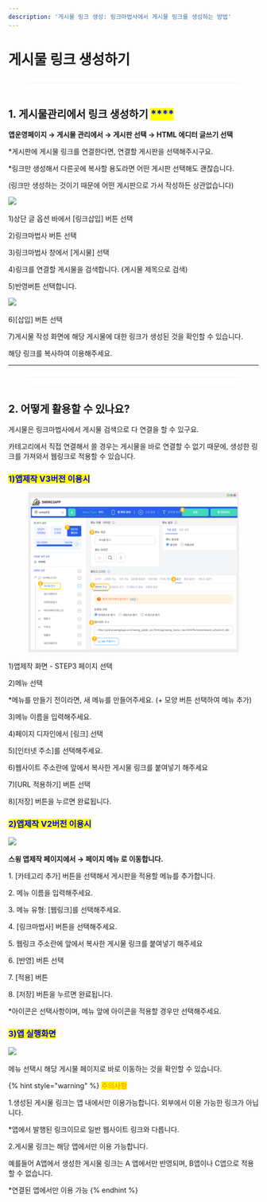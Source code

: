 ```yaml
---
description: '게시물 링크 생성: 링크마법사에서 게시물 링크를 생성하는 방법'
---
```


# 게시물 링크 생성하기

<figure><img src="../../../.gitbook/assets/구분선 (4).PNG" alt=""><figcaption></figcaption></figure>

## 1. 게시물관리에서 링크 생성하기 <mark style="color:blue;">****</mark>&#x20;

**앱운영페이지 → 게시물 관리에서 → 게시판 선택 → HTML 에디터 글쓰기 선택**

\*게시판에 게시물 링크를 연결한다면, 연결할 게시판을 선택해주시구요.

\*링크만 생성해서 다른곳에 복사할 용도라면 어떤 게시판 선택해도 괜찮습니다.&#x20;

&#x20;(링크만 생성하는 것이기 때문에 어떤 게시판으로 가서 작성하든 상관없습니다)

![](https://wp.swing2app.co.kr/wp-content/uploads/2021/04/%EA%B2%8C%EC%8B%9C%EB%AC%BC%EB%A7%81%ED%81%AC%EC%83%9D%EC%84%B11.png)

1\)상단 글 옵션 바에서 \[링크삽입] 버튼 선택

2\)링크마법사 버튼 선택&#x20;

3\)링크마법사 창에서 \[게시물] 선택

4\)링크를 연결할 게시물을 검색합니다. (게시물 제목으로 검색)&#x20;

5\)반영버튼 선택합니다.&#x20;



![](https://wp.swing2app.co.kr/wp-content/uploads/2021/04/%EA%B2%8C%EC%8B%9C%EB%AC%BC%EB%A7%81%ED%81%AC%EC%83%9D%EC%84%B12.png)

6\)\[삽입] 버튼 선택

7\)게시물 작성 화면에 해당 게시물에 대한 링크가 생성된 것을 확인할 수 있습니다.

해당 링크를 복사하여 이용해주세요.

***

<figure><img src="../../../.gitbook/assets/구분선 (4).PNG" alt=""><figcaption></figcaption></figure>

## 2. 어떻게 활용할 수 있나요?

게시물은 링크마법사에서 게시물 검색으로 다 연결을 할 수 있구요.

카테고리에서 직접 연결해서 쓸 경우는 게시물을 바로 연결할 수 없기 때문에, 생성한 링크를 가져와서 웹링크로 적용할 수 있습니다.

### <mark style="color:blue;">1)앱제작 V3버전 이용시</mark>

<figure><img src="../../../.gitbook/assets/게시물-링크마법사연결.png" alt=""><figcaption></figcaption></figure>

1\)앱제작 화면 - STEP3 페이지 선택

2\)메뉴 선택

\*메뉴를 만들기 전이라면, 새 메뉴를 만들어주세요. (+ 모양 버튼 선택하여 메뉴 추가)

3\)메뉴 이름을 입력해주세요.

4\)페이지 디자인에서 \[링크] 선택

5\)\[인터넷 주소]를 선택해주세요.

6\)웹사이트 주소란에 앞에서 복사한 게시물 링크를 붙여넣기 해주세요&#x20;

7\)\[URL 적용하기] 버튼 선택

8\)\[저장] 버튼을 누르면 완료됩니다.



### <mark style="color:blue;">2)앱제작 V2버전 이용시</mark>

![](https://wp.swing2app.co.kr/wp-content/uploads/2021/04/%EA%B2%8C%EC%8B%9C%EB%AC%BC%EB%A7%81%ED%81%AC%EC%83%9D%EC%84%B13.png)

**스윙 앱제작 페이지에서 →  페이지 메뉴 로 이동합니다.**&#x20;

1\. \[카테고리 추가] 버튼을 선택해서 게시판을 적용할 메뉴를 추가합니다.&#x20;

2\. 메뉴 이름을 입력해주세요.

3\. 메뉴 유형: \[웹링크]를 선택해주세요.

4\. \[링크마법사] 버튼을 선택해주세요.

5\. 웹링크 주소란에 앞에서 복사한 게시물 링크를 붙여넣기 해주세요

6\. \[반영] 버튼 선택

7\. \[적용] 버튼

8\. \[저장] 버튼을 누르면 완료됩니다.

\*아이콘은 선택사항이며, 메뉴 앞에 아이콘을 적용할 경우만 선택해주세요.&#x20;



### <mark style="color:blue;">**3)앱 실행화면**</mark>

![](https://wp.swing2app.co.kr/wp-content/uploads/2021/04/%EB%85%B9%ED%99%94\_2021\_04\_29\_15\_50\_23\_219.gif)

메뉴 선택시 해당 게시물 페이지로 바로 이동하는 것을 확인할 수 있습니다.&#x20;

{% hint style="warning" %}
<mark style="color:orange;">**주의사항**</mark>

1.생성된 게시물 링크는 앱 내에서만 이용가능합니다. 외부에서 이용 가능한 링크가 아닙니다.&#x20;

\*앱에서 발행된 링크이므로 일반 웹사이트 링크와 다릅니다.

2.게시물 링크는 해당 앱에서만 이용 가능합니다.

예를들어 A앱에서 생성한 게시물 링크는 A 앱에서만 반영되며, B앱이나 C앱으로 적용할 수 없습니다.

\*연결된 앱에서만 이용 가능
{% endhint %}

